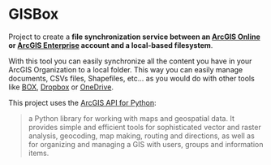 # GISBox

Project to create a **file synchronization service between an [ArcGIS Online](http://doc.arcgis.com/es/arcgis-online/reference/what-is-agol.htm) or [ArcGIS Enterprise](http://server.arcgis.com/es/server/latest/get-started/windows/what-is-arcgis-enterprise-.htm) account and a local-based filesystem**. 

With this tool you can easily synchronize all the content you have in your ArcGIS Organization to a local folder. This way you can easily manage documents, CSVs files, Shapefiles, etc... as you would do with other tools like [BOX](https://www.box.com), [Dropbox](https://www.dropbox.com) or [OneDrive](https://www.onedrive.com). 

This project uses the [ArcGIS API for Python](https://developers.arcgis.com/python/): 

> a Python library for working with maps and geospatial data. It provides simple and efficient tools for sophisticated vector and raster analysis, geocoding, map making, routing and directions, as well as for organizing and managing a GIS with users, groups and information items.
